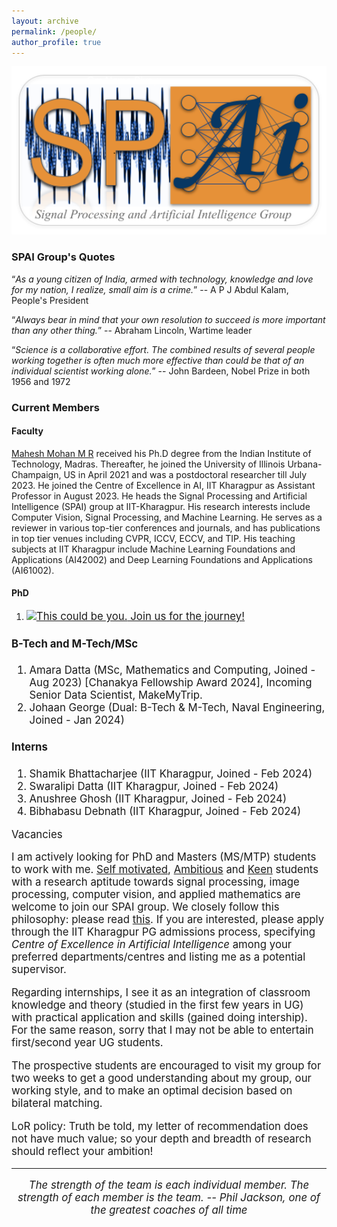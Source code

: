 ```yaml
---
layout: archive
permalink: /people/
author_profile: true
---
```

<!-- Om Nama Sivaya-->
<!-- Om Nama Sivaya-->
<!-- {% if author.googlescholar %}
  You can also find my articles on <u><a href="{{author.googlescholar}}">my Google Scholar profile</a>.</u>
{% endif %}-->

<!--{% include base_path %}-->

<!--{% for post in site.publications reversed %}
  {% include archive-single.html %}
{% endfor %}-->

<!--<html lang="en"><head><meta http-equiv="Content-Type" content="text/html; charset=UTF-8">-->
  <!-- Hi, Jon Here. Please DELETE the two <script> tags below if you use this HTML, otherwise my analytics will track your page -->

  
  <meta name="author" content="Mahesh Mohan M R">
  <meta name="viewport" content="width=device-width, initial-scale=1">
  
  <link rel="stylesheet" type="text/css" href="stylesheet.css">
  <link rel="icon" type="image/png" href="images/seal_icon.png">

<body>
  <div><img src="../images/lab_icon_ons.png" width="1000" alt="My Image" /></div>
 <h3>SPAI Group's Quotes</h3>
               <p><q><i>As a young citizen of India, armed with technology, knowledge and love for my nation, I realize, small aim is a crime.</i></q> -- A P J Abdul Kalam, People's President </p>  <p><q><i>Always bear in mind that your own resolution to succeed is more important than any other thing.</i></q> -- Abraham Lincoln, Wartime leader </p> <p> <q><i>Science is a collaborative effort. The combined results of several people working together is often much more effective than could be that of an individual scientist working alone.</i></q> -- John Bardeen, Nobel Prize in both 1956 and 1972 </p>
<h3>Current Members</h3>
<h4>Faculty</h4> 
<p>
 <a href="https://maheshmohanmr.github.io">Mahesh Mohan M R</a> received his Ph.D degree from the  Indian Institute of Technology, Madras. Thereafter, he  joined the University of Illinois Urbana-Champaign, US in April 2021 and was a postdoctoral researcher till July 2023. He joined the Centre of Excellence in AI, IIT Kharagpur as Assistant Professor in August 2023. He heads the Signal Processing and Artificial Intelligence (SPAI) group  at IIT-Kharagpur. His research interests include Computer Vision, Signal Processing, and Machine Learning. He serves as a reviewer in various top-tier conferences and journals, and has publications in top tier venues including CVPR, ICCV, ECCV, and TIP. His teaching subjects at IIT Kharagpur include Machine Learning Foundations and Applications (AI42002) and Deep Learning Foundations and Applications (AI61002).</p>
  <h4>PhD</h4>
  <ol>
  <p><li><big><a href="https://www.linkedin.com/in/dsffgs/"> <img width=120 src="./images/bio-photo-2.jpg" alt="This could be you.">  Join us for the journey!  </a> </p>	
<!--  <p><li><big><a href="https://www.linkedin.com/in/harsh-rangwani/"> <img width=120 src="./Harsh.jpg" alt="Harsh">  Harsh Rangwani</a> (Joined - Aug. 2019) [PMRF Fellow] <a href="https://scholar.google.co.in/citations?hl=en&user=OQK0WREAAAAJ"><img src="GS.png" alt="Google Scholar" style="width:24px;height:24px;"></a></big></li></p>	
 <p> <li><big><a href="https://www.linkedin.com/in/abhipsa-basu-526ba0152/"> <img width=120 src="./Abhipsa1.jpg" alt="Abhipsa"> Abhipsa Basu</a> (Joined - Jan. 2021) [PMRF Fellow] <a href="https://scholar.google.co.in/citations?hl=en&user=tmn0akEAAAAJ"><img src="GS.png" alt="Google Scholar" style="width:24px;height:24px;"> </a></big></li></p>	
  <p><li><big><a href="https://www.linkedin.com/in/rishubh-parihar/"> <img width=120 src="./Rishubh.jpg" alt="Rishubh"> Rishubh Parihar</a> (Joined - Aug. 2021) [PMRF Fellow] <a href="https://scholar.google.co.in/citations?hl=en&user=RaRoJFYAAAAJ"><img src="GS.png" alt="Google Scholar" style="width:24px;height:24px;"></a></big></li></p>	
  <p><li><big><a href="https://www.linkedin.com/in/ankit-dhiman-46109a174/"> <img width=120 src="./Ankit.jpg" alt="Ankit"> Ankit Dhiman</a> (Joined - Aug. 2021) [ERP - Samsung] <a href="https://scholar.google.co.in/citations?hl=en&user=vPKjfz0AAAAJ"><img src="GS.png" alt="Google Scholar" style="width:24px;height:24px;"></a></big></li></p>
<p><li><big><a href="https://badrinaths.github.io/"> <img width=120 src="./BadriNath.jpg" alt="Badri"> Badrinath Singhal</a> (Joined - Aug. 2023) <a href="https://dblp.org/pid/228/3063.html"><img src="DBLP_logo.png" alt="DBLP" style="width:48px;height:24px;"></a></big></li></p>	
 <p><li><big><a href="https://www.linkedin.com/in/priyam-dey33/?originalSubdomain=in"> <img width=120 src="./PriyamDey.JPG" alt="PriyamDey"> Priyam Dey</a> (Joined - Jan. 2024) [Jointly with Prof. S. P. Arun, CNS] <a href="https://scholar.google.com/citations?user=YMu3SJ8AAAAJ"><img src="GS.png" alt="Google Scholar" style="width:24px;height:24px;"></a></big></li></p>	-->
</ol>


  <h4>B-Tech and M-Tech/MSc</h4>
               <ol>
                 <li> Amara Datta (MSc, Mathematics and Computing, Joined - Aug 2023)
                [Chanakya Fellowship Award 2024], Incoming Senior Data Scientist, MakeMyTrip.
             </li>
                <li> Johaan George (Dual: B-Tech & M-Tech, Naval Engineering, Joined - Jan 2024)
             </li>
              </ol>
  <h4>Interns</h4>
                 <ol>
                   <li> 
            Shamik Bhattacharjee (IIT Kharagpur, Joined - Feb 2024)
             </li>
                   <li>
            Swaralipi Datta (IIT Kharagpur, Joined - Feb 2024)
              </li>
                <li> 
            Anushree Ghosh (IIT Kharagpur, Joined - Feb 2024)
              </li>
                  <li> 
             Bibhabasu Debnath (IIT Kharagpur, Joined - Feb 2024)
                  </li>
              </ol>
              <heading>Vacancies</heading>
              <p>
               I am actively looking for PhD and Masters (MS/MTP) students to work with me. <a href="../images/lincoln_v3_ons.jpg">Self motivated</a>, <a href="../images/kalam_ons.jpg">Ambitious</a> and <a href="../images/wright_brothers_quote.jpg">Keen</a> students with a research aptitude towards signal processing, image processing, computer vision, and applied mathematics are welcome to join our SPAI group. We closely follow this philosophy: please read <a href="../files/SPAI_philosophy_ons.pdf">this</a>.   If you are interested, please apply through the IIT Kharagpur PG admissions process, specifying <i>Centre of Excellence in Artificial Intelligence</i> among your preferred departments/centres and listing me as a potential supervisor. 
              </p>   
              <p>
                Regarding internships, I see it as an integration of classroom knowledge and theory (studied in the first few years in UG) with practical application and skills (gained doing intership). For the same reason, sorry that I may not be able to entertain first/second year UG students.  
              </p>
              <p>
                The prospective students are encouraged to visit my group for two weeks to get a good understanding about my group, our working style, and to make an optimal decision based on bilateral matching. 
              </p>
              <p>
              LoR policy: Truth be told, my letter of recommendation does not have much value; so your depth and breadth of research should reflect your ambition!
                </p>

  <hr><p>
<center>
<i>The strength of the team is each individual member. The strength of each member is the team. -- Phil Jackson, one of the greatest coaches of all time</i>
</center>      </p>
         

